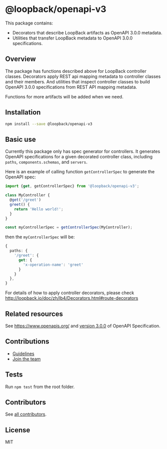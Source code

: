 # @loopback/openapi-v3

This package contains:

- Decorators that describe LoopBack artifacts as OpenAPI 3.0.0 metadata.
- Utilities that transfer LoopBack metadata to OpenAPI 3.0.0 specifications.

## Overview

The package has functions described above for LoopBack controller classes.
Decorators apply REST api mapping metadata to controller classes and their
members. And utilities that inspect controller classes to build OpenAPI 3.0.0
specifications from REST API mapping metadata.

Functions for more artifacts will be added when we need.

## Installation

```sh
npm install --save @loopback/openapi-v3
```

## Basic use

Currently this package only has spec generator for controllers. It generates
OpenAPI specifications for a given decorated controller class, including
`paths`, `components.schemas`, and `servers`.

Here is an example of calling function `getControllerSpec` to generate the
OpenAPI spec:

```ts
import {get, getControllerSpec} from '@loopback/openapi-v3';

class MyController {
  @get('/greet')
  greet() {
    return 'Hello world!';
  }
}

const myControllerSpec = getControllerSpec(MyController);
```

then the `myControllerSpec` will be:

```ts
{
  paths: {
    '/greet': {
      get: {
        'x-operation-name': 'greet'
      }
    }
  },
}
```

For details of how to apply controller decorators, please check
<http://loopback.io/doc/zh/lb4/Decorators.html#route-decorators>

## Related resources

See <https://www.openapis.org/> and
[version 3.0.0](https://github.com/OAI/OpenAPI-Specification/blob/master/versions/3.0.0.md)
of OpenAPI Specification.

## Contributions

- [Guidelines](https://github.com/strongloop/loopback-next/blob/master/docs/CONTRIBUTING.md)
- [Join the team](https://github.com/strongloop/loopback-next/issues/110)

## Tests

Run `npm test` from the root folder.

## Contributors

See
[all contributors](https://github.com/strongloop/loopback-next/graphs/contributors).

## License

MIT
